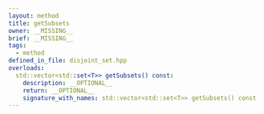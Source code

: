 ```yaml
---
layout: method
title: getSubsets
owner: __MISSING__
brief: __MISSING__
tags:
  - method
defined_in_file: disjoint_set.hpp
overloads:
  std::vector<std::set<T>> getSubsets() const:
    description: __OPTIONAL__
    return: __OPTIONAL__
    signature_with_names: std::vector<std::set<T>> getSubsets() const
---
```

